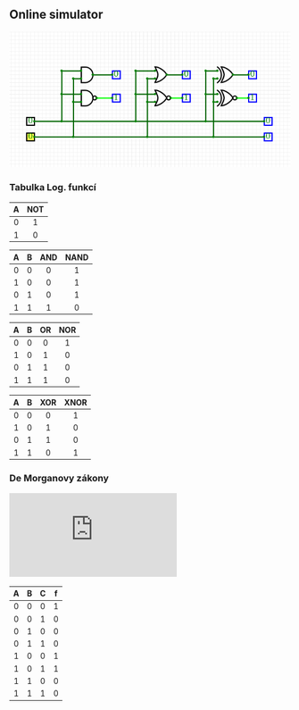 ## Online simulator


![gates](../Screens/screen1.png)

### Tabulka Log. funkcí

|**A**|**NOT**|
|:-:|:-:|
|0|1|
|1|0|

|**A**|**B**|**AND**|**NAND**|
|:-:|:-:|:-:|:-:|
|0|0|0|1|
|1|0|0|1|
|0|1|0|1|
|1|1|1|0|

|**A**|**B**|**OR**|**NOR**|
|:-:|:-:|:-:|:-:|
|0|0|0|1|
|1|0|1|0|
|0|1|1|0|
|1|1|1|0|

|**A**|**B**|**XOR**|**XNOR**|
|:-:|:-:|:-:|:-:|
|0|0|0|1|
|1|0|1|0|
|0|1|1|0|
|1|1|0|1|

### De Morganovy zákony

![eqination](https://latex.codecogs.com/gif.latex?f%20%3D%20a%20%5Ccdot%5Cbar%7B%7D%20b%20&plus;%5Cbar%7B%7D%20b%20%5Ccdot%5Cbar%7B%7D%20c)

|**A**|**B**|**C**|**f**|
|:-:|:-:|:-:|:-:|
|0|0|0|1|
|0|0|1|0|
|0|1|0|0|
|0|1|1|0|
|1|0|0|1|
|1|0|1|1|
|1|1|0|0|
|1|1|1|0|
